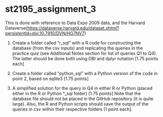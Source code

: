 # st2195_assignment_3

This is done with reference to Data Expo 2009 data, and the Harvard Dataverse(https://dataverse.harvard.edu/dataset.xhtml?persistentId=doi:10.7910/DVN/HG7NV7)

1. Create a folder called “r_sql” with a R code for constructing the database (from the csv inputs) and replicating the queries in the practice quiz 
   (see Additional Notes section for list of queries Q1 to Q4). The latter should be done both using DBI and dplyr notation [1.75 points each]
   
2. Create a folder called “python_sql” with a Python version of the code in point 2, based on sqlite3 [1.75 points]

3. A simplified solution for the query in Q4 in either R or Python (placed either in the R or Python *_sql folder) [1.75 points]
   Note that the database file should not be placed in the GitHub repository (it is quite large). 
   Also, the R and Python scripts should save the output of the queries in csv within their respective folders [1 point each].

